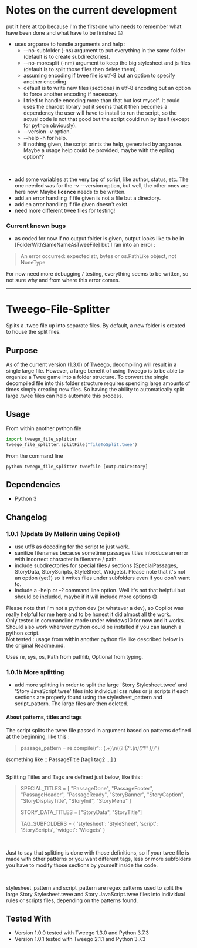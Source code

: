 # Notes on the current development
put it here at top because I'm the first one who needs to remember what have been done and what have to be finished 😜

- uses argparse to handle arguments and help :
  - --no-subfolder (-ns) argument to put everything in the same folder (default is to create subdirectories).
  - --no-moresplit (-nm) argument to keep the big stylesheet and js files (default is to split those files then delete them).
  - assuming encoding if twee file is utf-8 but an option to specify another encoding.
  - default is to write new files (sections) in utf-8 encoding but an option to force another encoding if necessary.
  - I tried to handle encoding more than that but lost myself. It could uses the chardet library but it seems that it then becomes a dependency the user will have to install to run the script, so the actual code is not that good but the script could run by itself (except for python obviously).
  - --version -v option.
  - --help -h for help.
  - if nothing given, the script prints the help, generated by argparse. Maybe a usage help could be provided, maybe with the epilog option??
<br>

- add some variables at the very top of script, like author, status, etc. The one needed was for the -v --version option, but well, the other ones are here now. Maybe __licence__ needs to be written.
- add an error handling if file given is not a file but a directory.
- add en arror handling if file given doesn't exist.
- need more different twee files for testing!

### Current known bugs
- as coded for now if no output folder is given, output looks like to be in [FolderWithSameNameAsTweeFile] but I ran into an error :
>An error occurred: expected str, bytes or os.PathLike object, not NoneType <br>

For now need more debugging / testing, everything seems to be written, so not sure why and from where this error comes.
__________________________________
# Tweego-File-Splitter
Splits a .twee file up into separate files. By default, a new folder is created to house the split files.

## Purpose
As of the current version (1.3.0) of [Tweego](https://www.motoslave.net/tweego/), decompiling will result in a single large file. However, a large benefit of using Tweego is to be able to organize a Twee game into a folder structure. To convert the single decompiled file into this folder structure requires spending large amounts of times simply creating new files. So having the ability to automatically split large .twee files can help automate this process.

## Usage
From within another python file
```python
import tweego_file_splitter
tweego_file_splitter.splitFile("fileToSplit.twee")
```

From the command line
```
python tweego_file_splitter tweefile [outputDirectory]
```
## Dependencies
* Python 3

## Changelog

### 1.0.1 (Update By Mellerin using Copilot)
- use utf8 as decoding for the script to just work.
- sanitize filenames because sometime passages titles introduce an error with incorrect character in filename / path.
- include subdirectories for special files / sections (SpecialPassages, StoryData, StoryScripts, StyleSheet, Widgets). Please note that it's not an option (yet?) so it writes files under subfolders even if you don't want to.
- include a -help or -? command line option. Well it's not that helpful but should be included, maybe if it will include more options 😅

<p>Please note that I'm not a python dev (or whatever a dev), so Copilot was really helpful for me here and to be honest it did almost all the work.<br>
Only tested in commandline mode under windows10 for now and it works. Should also work wherever python could be installed if you can launch a python script.<br>
Not tested : usage from within another python file like described below in the original Readme.md.</p>
<p>Uses re, sys, os, Path from pathlib, Optional from typing.</p>

### 1.0.1b More splitting
- add more splitting in order to split the large 'Story Stylesheet.twee' and 'Story JavaScript.twee' files into individual css rules or js scripts if each sections are properly found using the stylesheet_pattern and script_pattern. The large files are then deleted.

#### About patterns, titles and tags
The script splits the twee file passed in argument based on patterns defined at the beginning, like this :<br>

> passage_pattern = re.compile(r":: (.+)\n((?:(?:.*\n)(?!:: ))*)")
<p>(something like :: PassageTitle [tag1 tag2 ...] )</p>
<br>
Splitting Titles and Tags are defined just below, like this :<br>

>SPECIAL_TITLES = [
>    "PassageDone", "PassageFooter", "PassageHeader", "PassageReady",
>    "StoryBanner", "StoryCaption", "StoryDisplayTitle", "StoryInit",
>    "StoryMenu"
]
>
>STORY_DATA_TITLES = ["StoryData", "StoryTitle"]
>
>TAG_SUBFOLDERS = {
>    'stylesheet': 'StyleSheet',
>    'script': 'StoryScripts',
>    'widget': 'Widgets'
>}
<br>
<p>Just to say that splitting is done with those definitions, so if your twee file is made with other patterns or you want different tags, less or more subfolders you have to modify those sections by yourself inside the code.</p>
<br>
<p>stylesheet_pattern and script_pattern are regex patterns used to split the large Story Stylesheet.twee and Story JavaScript.twee files into individual rules or scripts files, depending on the patterns found.</p>

## Tested With
- Version 1.0.0 tested with Tweego 1.3.0 and Python 3.7.3
- Version 1.0.1 tested with Tweego 2.1.1 and Python 3.7.3
